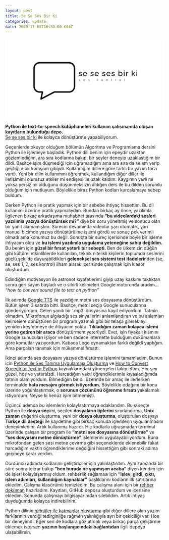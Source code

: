 ```yaml
---
layout: post
title: Se Se Ses Bir Ki
categories: update
date: 2020-11-08T16:30:00.000Z
---
```

<img src="/images/fulls/2020-11-08-se-se-se-bir-ki.png" class="fit image">

**Python ile text-to-speech kütüphaneleri kullanım çalışmamda oluşan kayıtların bulunduğu depo.**<br>
[Se se ses bir ki][depo] ile kolayca dönüştürme yapabiliyorum.

Geçenlerde okuyor olduğum bölümün Algoritma ve Programlama dersini Python ile işlemeye başladık. Python dili benim için epeydir uzaktan gözlemlediğim, ara sıra kodlarına bakıp, bir şeyler deneyip uzaklaştığım bir dildi. Basitçe işim düşmediği için uğramadığım ama ara sıra da selam verip geçtiğim bir komşum gibiydi. Kullandığım dillere göre farklı bir yazım tarzı vardı. Yeni bir dilin kullanımını öğrenmek, kullandığım diğer diller ile iletişimimi olumsuz etkiler mi endişesi ile uzak kaldım. Kaygımın yerli mi yoksa yersiz mi olduğunu düşünmeksizin aldığım ders ile bu dilden sorumlu olduğum için mutluyum. Böylelikle biraz Python kodları kurcalamaya sebep buldum. 

Derken Python ile pratik yapmak için bir sebebe ihtiyaç hissettim. Bu dil kullanımı üzerine pratik yapmalıydım. Bundan birkaç ay önce, yazılımla ilgilenen birkaç arkadaşıma muhabbet arasında **“bu videolardaki sesleri yazılımla yazıya dönüştürsek mi?”** diye bir soru yöneltmiş ve sonucu olan bir yanıt alamamıştım. Sürecin devamında videolar yarı otomatik, yarı manuel biçimde yazıya dönüştürülme işlemi gördü ve sonuç pek verimli olmadı ama konumuz bu değil. Sonuçta bir süreç içerisinde böyle bir işleme ihtiyacım oldu ve **bu işlemi yazılımla uygulama yeteneğine sahip değildim.** Bu benim için **güzel bir fırsat yeterli bir sebepti.** Ben de ülkemizin düğün gibi kültürel etkinliklerde kullanılan, teknik nitelikli kişilerin toplumda seslerini güçlü şekilde duyurabildikleri **geleneksel ses sistemi test ifadeleri**nden (se, se, ses 1, 2, ses kontrol) ilham alarak içerisinde çalışmak için klasör oluşturdum. 

Edindiğim motivasyon ile astronot kıyafetlerimi giyip uzay kaskımı taktıktan sonra geri sayım başladı ve o sihirli kelimeleri Google motorunda aradım… *“how to convert sound file to text on python”*

İlk adımda [Google TTS][gtts] ile yazdığım metni ses dosyasına dönüştürdüm. Bütün işlem 3 satırda bitti. Basitçe, metni seçip Google sunucularına gönderiyordum. Gelen yanıtı bir ‘.mp3’ dosyasına kayıt ediyordum. Tatmin olmadım. Mikrofonun algıladığı ses sinyallerini anlamlandıran ve bu anlamları kelimelere dönüştüren bir program yazmak gibi bir telaşa girerek ayı yeniden keşfetmeye de ihtiyacım yoktu. **Tıkladığım zaman kolayca işlemi yerine getiren bir araca**    dönüştürmem yeterliydi. Evet, işin fiyakalı kısmını Google sunucuları işliyor ve ben sadece internette bulduğum dokümanlara göre komutlar yazıyordum. Kabaca Lego oynamaktan farklı değildi yaptığım. Ama parçaları tanımak için mükemmel fırsattı. 

İkinci adımda ses dosyasını yazıya dönüştürme işlemini tamamladım. Bunun için [Python ile Ses Tanıma Uygulaması Oluşturma][kaynak0] ve [How to Convert Speech to Text in Python][kaynak1] kaynaklarındaki yönergeleri takip ettim. Her şey güzel, hoş ve yetersizdi. Harcadığım vakti öğrendiklerimle kıyasladığımda tatmin olamıyordum. Bilmediğim bir dil üzerinde bir amaç ile ilerlerken terminalde **hata mesajını görmek istiyordum.** Böylelikle odağımı bir konu üzerine yoğunlaştırmak, o **sorunun çözümünü öğrenme fırsatı** yakalamak istiyordum. Neyse ki henüz işim bitmemişti.

Üçüncü adımda bu işlemlerin kolaylaştırmaya odaklandım. Bu süreçte Python ile **dosya seç**imi, seçilen **dosyaların tiplerini** sınırlandırma, **Unix zaman** değerini oluşturma, yeni bir **dosya oluşturma**, oluşturulan dosyayı **Türkçe dil desteği** ile kaydetme gibi birkaç konuda işlemlerin uygulanmasını deneyimledim. Artık kullanıma hazırdı. Hiç kodlarla uğraşmadan terminal üzerinde çalışan bir program ile **“metni ses dosyasına dönüştürme”** ve **“ses dosyasını metne dönüştürme”** işlemlerini uygulayabiliyordum. Buna mikrofondan gelen sesi metne çevirme gibi seçeneklerde eklenebilir fakat harcadığım vaktin öğrendiklerime değdiğini hissettiğim gibi sonraki adıma geçmeye karar verdim.

Dördüncü adımda kodlarımı geliştiriciler için yalınlaştırdım. Aynı zamanda bir süre sonra tekrar bakıp **“ben burada ne yapmışım acaba”** diyen kendim için de işleri kolaylaştırmış oldum. rehberlik sağlaması için **“işlev, girdi, çıktı, işlem adımları, kullandığım kaynaklar”** başlıklarını kodların ilk satırlarına ekledim. Çalışma klasörümü temizledim. Bu çalışma alanı için bir [rehber doküman][readmeDepo] hazırladım. Kayıtları, GitHub deposu oluşturdum ve içerisine ekledim. Sonunda çalışmayı bilgisayarımdan silebildim. Artık ihtiyaç duyduğumda kolayca indirebilirim.

Python dilinin [girintiler ile katmanlar oluşturma][indentasyonPython] gibi diğer dillere olan yazım farklarının verdiği tedirginliğe rağmen yalınlığıyla ayrı bir çekiciliği var. Hoş bir deneyimdi. Eğer sen de kodlara göz atmak veya birkaç parça geliştirme eklemek istersen **yazının başlangıcındaki bağlantıdan** ilgili depoya ulaşabilirsin.

[depo]:https://github.com/muaz742/se-se-ses-bir-ki "Se se ses bir ki GitHub Deposu"
[gtts]:https://pypi.org/project/gTTS/ "gTTS · PyPI"
[kaynak0]:https://medium.com/bili%C5%9Fim-hareketi/python-ile-ses-tan%C4%B1ma-uygulamas%C4%B1-olu%C5%9Fturma-3d0d972c62a6 "Python ile Ses Tanıma Uygulaması Oluşturma"
[kaynak1]:https://www.thepythoncode.com/article/using-speech-recognition-to-convert-speech-to-text-python "How to Convert Speech to Text in Python"
[readmeDepo]:https://github.com/muaz742/se-se-ses-bir-ki/blob/main/README.md "Beni Oku - Se Se Ses Bir Ki"
[indentasyonPython]:https://www.w3schools.com/python/gloss_python_indentation.asp "Python Indentation"